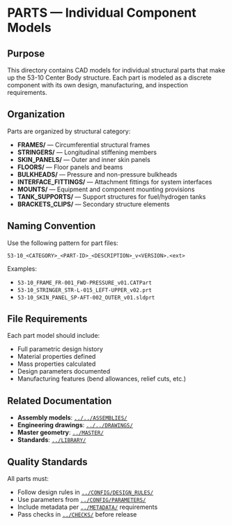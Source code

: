 # PARTS — Individual Component Models

## Purpose

This directory contains CAD models for individual structural parts that make up the 53-10 Center Body structure. Each part is modeled as a discrete component with its own design, manufacturing, and inspection requirements.

## Organization

Parts are organized by structural category:

- **FRAMES/** — Circumferential structural frames
- **STRINGERS/** — Longitudinal stiffening members
- **SKIN_PANELS/** — Outer and inner skin panels
- **FLOORS/** — Floor panels and beams
- **BULKHEADS/** — Pressure and non-pressure bulkheads
- **INTERFACE_FITTINGS/** — Attachment fittings for system interfaces
- **MOUNTS/** — Equipment and component mounting provisions
- **TANK_SUPPORTS/** — Support structures for fuel/hydrogen tanks
- **BRACKETS_CLIPS/** — Secondary structure elements

## Naming Convention

Use the following pattern for part files:
```
53-10_<CATEGORY>_<PART-ID>_<DESCRIPTION>_v<VERSION>.<ext>
```

Examples:
- `53-10_FRAME_FR-001_FWD-PRESSURE_v01.CATPart`
- `53-10_STRINGER_STR-L-015_LEFT-UPPER_v02.prt`
- `53-10_SKIN_PANEL_SP-AFT-002_OUTER_v01.sldprt`

## File Requirements

Each part model should include:
- Full parametric design history
- Material properties defined
- Mass properties calculated
- Design parameters documented
- Manufacturing features (bend allowances, relief cuts, etc.)

## Related Documentation

- **Assembly models**: [`../../ASSEMBLIES/`](../../ASSEMBLIES/)
- **Engineering drawings**: [`../../DRAWINGS/`](../../DRAWINGS/)
- **Master geometry**: [`../MASTER/`](../MASTER/)
- **Standards**: [`../LIBRARY/`](../LIBRARY/)

## Quality Standards

All parts must:
- Follow design rules in [`../CONFIG/DESIGN_RULES/`](../CONFIG/DESIGN_RULES/)
- Use parameters from [`../CONFIG/PARAMETERS/`](../CONFIG/PARAMETERS/)
- Include metadata per [`../METADATA/`](../METADATA/) requirements
- Pass checks in [`../CHECKS/`](../CHECKS/) before release
